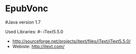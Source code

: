EpubVonc
========

#Java version 1.7

Used Libraries:
#- iText5.5.0
  - http://sourceforge.net/projects/itext/files/iText/iText5.5.0/
  - Webiste: http://itext.com/
